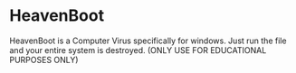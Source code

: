 # HeavenBoot
HeavenBoot is a Computer Virus specifically for windows. Just run the file and your entire system is destroyed. (ONLY USE FOR EDUCATIONAL PURPOSES ONLY)
